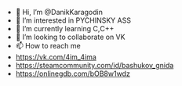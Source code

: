 - 👋 Hi, I’m @DanikKaragodin
- 👀 I’m interested in PYCHINSKY ASS
- 🌱 I’m currently learning C,С++
- 💞️ I’m looking to collaborate on VK
- 📫 How to reach me 
- https://vk.com/4im_4ima
- https://steamcommunity.com/id/bashukov_gnida
- https://onlinegdb.com/bOB8w1wdz
<!---
DanikKaragodin/DanikKaragodin is a ✨ special ✨ repository because its `README.md` (this file) appears on your GitHub profile.
You can click the Preview link to take a look at your changes.
--->
